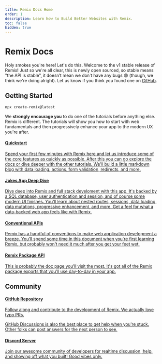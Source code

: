 ```yaml
---
title: Remix Docs Home
order: 1
description: Learn how to Build Better Websites with Remix.
toc: false
hidden: true
---
```


# Remix Docs

Holy smokes you're here! Let's do this. Welcome to the v1 stable release of Remix! Just so we're all clear, this is newly open sourced, so stable means "the API is stable", it doesn’t mean we don't have any bugs 😅 (though, we think we're doing alright). Let us know if you think you found one on [GitHub](https://github.com/remix-run/remix).

## Getting Started

```sh
npx create-remix@latest
```

We **strongly encourage you** to do one of the tutorials before anything else. Remix is different. The tutorials will show you how to start with web fundamentals and then progressively enhance your app to the modern UX you're after.

<docs-cards>
  <a href="tutorials/blog" aria-label="Developer Blog Tutorial">
    <docs-card>
      <h4>Quickstart</h4>
      <p>Spend your first few minutes with Remix here and let us introduce some of the core features as quickly as possible. After this you can go explore the docs or dive deeper with the other tutorials. We'll build a little markdown blog with data loading, actions, form validation, redirects, and more.</p>
    </docs-card>
  </a>
  <a href="tutorials/jokes" aria-label="Jokes App Tutorial">
    <docs-card>
      <h4>Jokes App Deep Dive</h4> 
      <p>Dive deep into Remix and full stack develoment with this app. It's backed by a SQL database, user authentication and session, and of course some modern UI finishes. You'll learn about nested routes, sessions, data loading, data mutations, progressive enhancement, and more. Get a feel for what a data-backed web app feels like with Remix.</p>
    </docs-card>
  </a>
  <a href="api/conventions" aria-label="Conventional APIs">
    <docs-card>
      <h4>Conventional APIs</h4> 
      <p>Remix has a handful of conventions to make web application development a breeze. You'll spend some time in this document when you're first learning Remix, but probably won't need it much after you get your feet wet.</p>
    </docs-card>
  </a>
  <a href="api/remix" aria-label="Remix API">
    <docs-card>
      <h4>Remix Package API</h4>
      <p>This is probably the doc page you'll visit the most. It's got all of the Remix package exports that you'll use day-to-day in your app.</p>
    </docs-card>
  </a>
</docs-cards>

## Community

<docs-cards>
  <a href="https://rmx.as/github" aria-label="GitHub Repository">
    <docs-card>
      <h4>GitHub Repository</h4>
      <p>Follow along and contribute to the development of Remix. We actually love typo PRs.</p>
      <p>GitHub Discussions is also the best place to get help when you're stuck. Other folks can post answers for the next person to see.</p>
    </docs-card>
  </a>
  <a href="https://rmx.as/discord" aria-label="Remix Discord">
    <docs-card>
      <h4>Discord Server</h4> 
      <p>Join our awesome community of developers for realtime discussion, help, and showing off what you built! Good vibes only.</p>
    </docs-card>
  </a>
</docs-cards>

